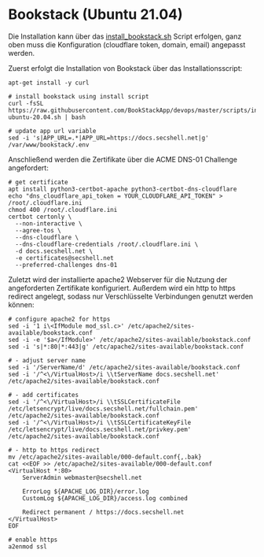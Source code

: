 # Bookstack (Ubuntu 21.04)
Die Installation kann über das [install_bookstack.sh](./bookstack.sh) Script erfolgen, ganz oben muss die Konfiguration (cloudflare token, domain, email) angepasst werden.

Zuerst erfolgt die Installation von Bookstack über das Installationsscript:
```shell
apt-get install -y curl

# install bookstack using install script
curl -fsSL https://raw.githubusercontent.com/BookStackApp/devops/master/scripts/installation-ubuntu-20.04.sh | bash

# update app url variable
sed -i 's|APP_URL=.*|APP_URL=https://docs.secshell.net|g' /var/www/bookstack/.env
```

Anschließend werden die Zertifikate über die ACME DNS-01 Challenge angefordert:
```shell
# get certificate
apt install python3-certbot-apache python3-certbot-dns-cloudflare
echo "dns_cloudflare_api_token = YOUR_CLOUDFLARE_API_TOKEN" > /root/.cloudflare.ini
chmod 400 /root/.cloudflare.ini
certbot certonly \
  --non-interactive \
  --agree-tos \
  --dns-cloudflare \
  --dns-cloudflare-credentials /root/.cloudflare.ini \
  -d docs.secshell.net \
  -e certificates@secshell.net
  --preferred-challenges dns-01
```

Zuletzt wird der installierte apache2 Webserver für die Nutzung der angeforderten Zertifikate konfiguriert. Außerdem wird ein http to https redirect angelegt, sodass nur Verschlüsselte Verbindungen genutzt werden können:
```shell
# configure apache2 for https
sed -i '1 i\<IfModule mod_ssl.c>' /etc/apache2/sites-available/bookstack.conf
sed -i -e '$a</IfModule>' /etc/apache2/sites-available/bookstack.conf
sed -i 's|*:80|*:443|g' /etc/apache2/sites-available/bookstack.conf

# - adjust server name
sed -i '/ServerName/d' /etc/apache2/sites-available/bookstack.conf 
sed -i '/^<\/VirtualHost>/i \\tServerName docs.secshell.net' /etc/apache2/sites-available/bookstack.conf

# - add certificates
sed -i '/^<\/VirtualHost>/i \\tSSLCertificateFile /etc/letsencrypt/live/docs.secshell.net/fullchain.pem' /etc/apache2/sites-available/bookstack.conf
sed -i '/^<\/VirtualHost>/i \\tSSLCertificateKeyFile /etc/letsencrypt/live/docs.secshell.net/privkey.pem' /etc/apache2/sites-available/bookstack.conf

# - http to https redirect
mv /etc/apache2/sites-available/000-default.conf{,.bak}
cat <<EOF >> /etc/apache2/sites-available/000-default.conf
<VirtualHost *:80>
    ServerAdmin webmaster@secshell.net

    ErrorLog ${APACHE_LOG_DIR}/error.log
    CustomLog ${APACHE_LOG_DIR}/access.log combined

    Redirect permanent / https://docs.secshell.net
</VirtualHost>
EOF

# enable https
a2enmod ssl
```

